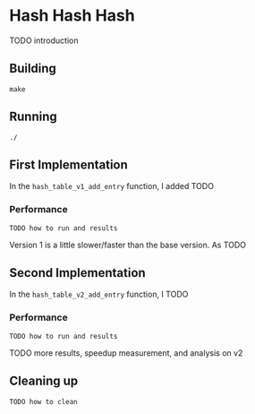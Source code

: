 # Hash Hash Hash

TODO introduction

## Building

```shell
make
```

## Running

```shell
./
```

## First Implementation

In the `hash_table_v1_add_entry` function, I added TODO

### Performance

```shell
TODO how to run and results
```

Version 1 is a little slower/faster than the base version. As TODO

## Second Implementation

In the `hash_table_v2_add_entry` function, I TODO

### Performance

```shell
TODO how to run and results
```

TODO more results, speedup measurement, and analysis on v2

## Cleaning up

```shell
TODO how to clean
```
